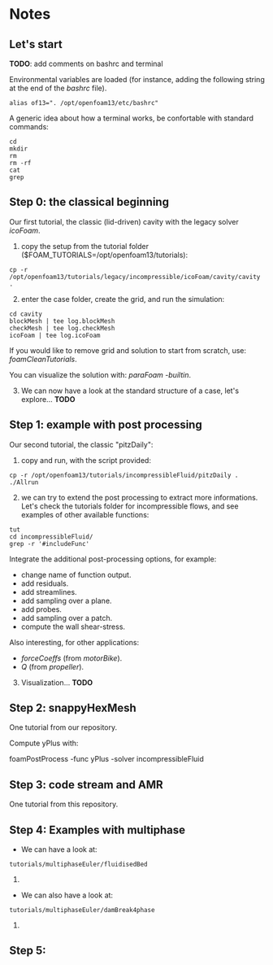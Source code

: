 # Notes

## Let's start

**TODO**: add comments on bashrc and terminal

Environmental variables are loaded (for instance, adding the following string at the end of the *bashrc* file). 

```
alias of13=". /opt/openfoam13/etc/bashrc"
```

A generic idea about how a terminal works, be confortable with standard commands: 
```
cd
mkdir
rm
rm -rf 
cat 
grep
```

## Step 0: the classical beginning

Our first tutorial, the classic (lid-driven) cavity with the legacy solver *icoFoam*. 

1. copy the setup from the tutorial folder ($FOAM_TUTORIALS=/opt/openfoam13/tutorials):

```
cp -r /opt/openfoam13/tutorials/legacy/incompressible/icoFoam/cavity/cavity .
```

2. enter the case folder, create the grid, and run the simulation:

```
cd cavity
blockMesh | tee log.blockMesh
checkMesh | tee log.checkMesh
icoFoam | tee log.icoFoam
```

If you would like to remove grid and solution to start from scratch, use: *foamCleanTutorials*. 

You can visualize the solution with: *paraFoam -builtin*.

3. We can now have a look at the standard structure of a case, let's explore... **TODO**

## Step 1: example with post processing

Our second tutorial, the classic "pitzDaily":

1. copy and run, with the script provided:

```
cp -r /opt/openfoam13/tutorials/incompressibleFluid/pitzDaily . 
./Allrun
```

2. we can try to extend the post processing to extract more informations. Let's check the tutorials folder for incompressible flows, and see examples of other available functions: 

```
tut
cd incompressibleFluid/
grep -r '#includeFunc'
```

Integrate the additional post-processing options, for example:
* change name of function output.
* add residuals.
* add streamlines.
* add sampling over a plane.
* add probes.
* add sampling over a patch.
* compute the wall shear-stress. 

Also interesting, for other applications: 
* *forceCoeffs* (from *motorBike*).
* *Q* (from *propeller*).

3. Visualization... **TODO**

## Step 2: snappyHexMesh

One tutorial from our repository. 

Compute yPlus with: 

foamPostProcess -func yPlus -solver incompressibleFluid

## Step 3: code stream and AMR

One tutorial from this repository. 


## Step 4: Examples with multiphase


* We can have a look at:
```
tutorials/multiphaseEuler/fluidisedBed
```

1. 


* We can also have a look at:
```
tutorials/multiphaseEuler/damBreak4phase
```

1.

## Step 5: 


